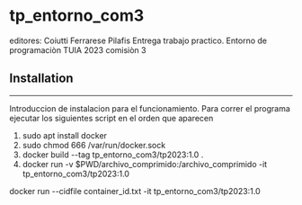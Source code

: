 # tp_entorno_com3
editores: Coiutti Ferrarese Pilafis
Entrega trabajo practico. 
Entorno de programaciòn TUIA 2023 comisiòn 3
## Installation
***
Introduccion de instalacion para el funcionamiento.
Para correr el programa ejecutar los siguientes script en el orden que aparecen

1) sudo apt install docker
2) sudo chmod 666 /var/run/docker.sock
3) docker build --tag tp_entorno_com3/tp2023:1.0 .
4) docker run -v $PWD/archivo_comprimido:/archivo_comprimido -it tp_entorno_com3/tp2023:1.0



docker run --cidfile container_id.txt -it tp_entorno_com3/tp2023:1.0

